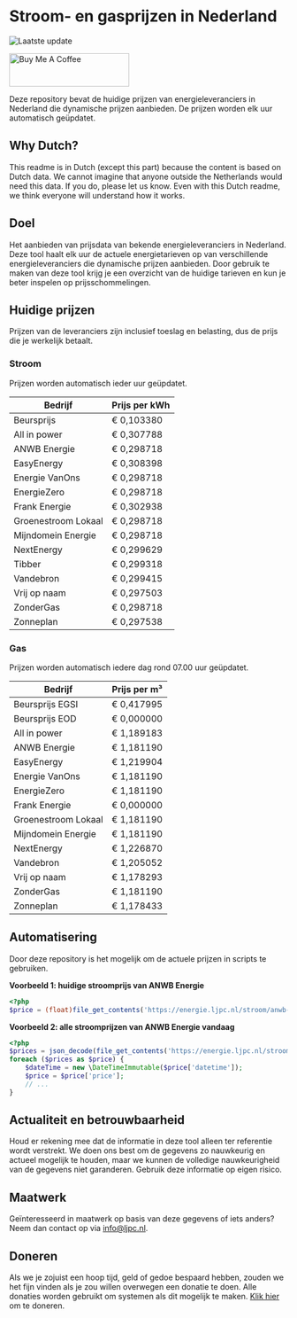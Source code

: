 # Stroom- en gasprijzen in Nederland

![Laatste update](https://img.shields.io/badge/laatste%20update-2023--12--03%2001%3A00%20CET-brightgreen)

<a href="https://www.buymeacoffee.com/Lars-" target="_blank"><img src="https://cdn.buymeacoffee.com/buttons/v2/default-orange.png" alt="Buy Me A Coffee" height="60" style="height: 60px !important;width: 217px !important;" ></a>

Deze repository bevat de huidige prijzen van energieleveranciers in Nederland die dynamische prijzen aanbieden. De prijzen worden elk uur automatisch geüpdatet.

## Why Dutch?

This readme is in Dutch (except this part) because the content is based on Dutch data. We cannot imagine that anyone outside the Netherlands would need this data. If you do, please let us know. Even with this Dutch readme, we think
everyone will understand how it works.

## Doel

Het aanbieden van prijsdata van bekende energieleveranciers in Nederland. Deze tool haalt elk uur de actuele energietarieven op van verschillende energieleveranciers die dynamische prijzen aanbieden. Door gebruik te maken van deze tool
krijg je een overzicht van de huidige tarieven en kun je beter inspelen op prijsschommelingen.

## Huidige prijzen

Prijzen van de leveranciers zijn inclusief toeslag en belasting, dus de prijs die je werkelijk betaalt.

### Stroom

Prijzen worden automatisch ieder uur geüpdatet.

 Bedrijf | Prijs per kWh 
---------|---------------
Beursprijs | € 0,103380
All in power | € 0,307788
ANWB Energie | € 0,298718
EasyEnergy | € 0,308398
Energie VanOns | € 0,298718
EnergieZero | € 0,298718
Frank Energie | € 0,302938
Groenestroom Lokaal | € 0,298718
Mijndomein Energie | € 0,298718
NextEnergy | € 0,299629
Tibber | € 0,299318
Vandebron | € 0,299415
Vrij op naam | € 0,297503
ZonderGas | € 0,298718
Zonneplan | € 0,297538


### Gas

Prijzen worden automatisch iedere dag rond 07.00 uur geüpdatet.

 Bedrijf | Prijs per m³ 
---------|--------------
Beursprijs EGSI | € 0,417995
Beursprijs EOD | € 0,000000
All in power | € 1,189183
ANWB Energie | € 1,181190
EasyEnergy | € 1,219904
Energie VanOns | € 1,181190
EnergieZero | € 1,181190
Frank Energie | € 0,000000
Groenestroom Lokaal | € 1,181190
Mijndomein Energie | € 1,181190
NextEnergy | € 1,226870
Vandebron | € 1,205052
Vrij op naam | € 1,178293
ZonderGas | € 1,181190
Zonneplan | € 1,178433


## Automatisering

Door deze repository is het mogelijk om de actuele prijzen in scripts te gebruiken.

**Voorbeeld 1: huidige stroomprijs van ANWB Energie**

```php
<?php
$price = (float)file_get_contents('https://energie.ljpc.nl/stroom/anwb-energie-nu.txt');

```

**Voorbeeld 2: alle stroomprijzen van ANWB Energie vandaag**

```php
<?php
$prices = json_decode(file_get_contents('https://energie.ljpc.nl/stroom/all-in-power-vandaag.json'),true);
foreach ($prices as $price) {
    $dateTime = new \DateTimeImmutable($price['datetime']);
    $price = $price['price'];
    // ...
}
```

## Actualiteit en betrouwbaarheid

Houd er rekening mee dat de informatie in deze tool alleen ter referentie wordt verstrekt. We doen ons best om de gegevens zo nauwkeurig en actueel mogelijk te houden, maar we kunnen de volledige nauwkeurigheid van de gegevens niet
garanderen. Gebruik deze informatie op eigen risico.

## Maatwerk

Geïnteresseerd in maatwerk op basis van deze gegevens of iets anders? Neem dan contact op
via [info@ljpc.nl](mailto:info@ljpc.nl?subject=Energie%20prijzen).

## Doneren

Als we je zojuist een hoop tijd, geld of gedoe bespaard hebben, zouden we het fijn vinden als je zou willen overwegen een
donatie te doen. Alle donaties worden gebruikt om systemen als dit mogelijk te
maken. [Klik hier](https://www.buymeacoffee.com/Lars-) om te doneren.
